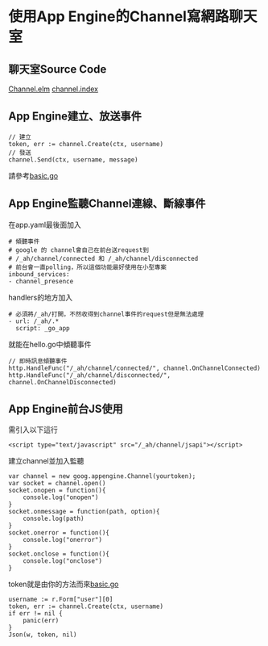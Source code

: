 # 使用App Engine的Channel寫網路聊天室

## 聊天室Source Code
[Channel.elm](../../../../elm/Channel.elm)
[channel.index](../../web/channel.html)

## App Engine建立、放送事件
    // 建立
    token, err := channel.Create(ctx, username)
    // 發送
    channel.Send(ctx, username, message)

請參考[basic.go](basic.go)
## App Engine監聽Channel連線、斷線事件
在app.yaml最後面加入

    # 傾聽事件
    # google 的 channel會自己在前台送request到
    # /_ah/channel/connected 和 /_ah/channel/disconnected
    # 前台會一直polling，所以這個功能最好使用在小型專案
    inbound_services:
    - channel_presence

handlers的地方加入

    # 必須將/_ah/打開，不然收得到channel事件的request但是無法處理
    - url: /_ah/.*
      script: _go_app

就能在hello.go中傾聽事件

    // 即時訊息傾聽事件
    http.HandleFunc("/_ah/channel/connected/", channel.OnChannelConnected)
    http.HandleFunc("/_ah/channel/disconnected/", channel.OnChannelDisconnected)

## App Engine前台JS使用
需引入以下這行

    <script type="text/javascript" src="/_ah/channel/jsapi"></script>

建立channel並加入監聽

    var channel = new goog.appengine.Channel(yourtoken);
    var socket = channel.open()
    socket.onopen = function(){
        console.log("onopen")
    }
    socket.onmessage = function(path, option){
        console.log(path)
    }
    socket.onerror = function(){
        console.log("onerror")
    }
    socket.onclose = function(){
        console.log("onclose")
    }

token就是由你的方法而來[basic.go](basic.go)

    username := r.Form["user"][0]
    token, err := channel.Create(ctx, username)
    if err != nil {
        panic(err)
    }
    Json(w, token, nil)
